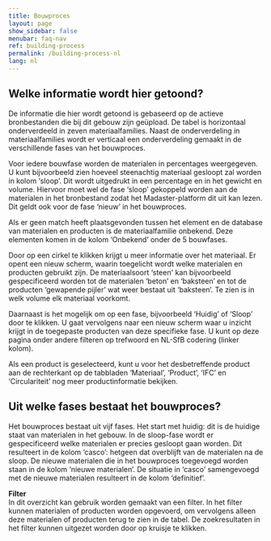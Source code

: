 ```yaml
---
title: Bouwproces
layout: page
show_sidebar: false
menubar: faq-nav
ref: building-process
permalink: /building-process-nl
lang: nl
---
```


## Welke informatie wordt hier getoond?
De informatie die hier wordt getoond is gebaseerd op de actieve bronbestanden die bij dit gebouw zijn geüpload. De tabel is horizontaal onderverdeeld in zeven materiaalfamilies. Naast de onderverdeling in materiaalfamilies wordt er verticaal een onderverdeling gemaakt in de verschillende fases van het bouwproces.

Voor iedere bouwfase worden de materialen in percentages weergegeven. U kunt bijvoorbeeld zien hoeveel steenachtig materiaal gesloopt zal worden in kolom ‘sloop’. Dit wordt uitgedrukt in een percentage en in het gewicht en volume. Hiervoor moet wel de fase ‘sloop’ gekoppeld worden aan de materialen in het bronbestand zodat het Madaster-platform dit uit kan lezen. Dit geldt ook voor de fase ‘nieuw’ in het bouwproces.

Als er geen match heeft plaatsgevonden tussen het element en de database van materialen en producten is de materiaalfamilie onbekend. Deze elementen komen in de kolom ‘Onbekend’ onder de  5 bouwfases.

Door op een cirkel te klikken krijgt u meer informatie over het materiaal. Er opent een nieuw scherm, waarin toegelicht wordt welke materialen en producten gebruikt zijn. De materiaalsoort ‘steen' kan bijvoorbeeld gespecificeerd worden tot de materialen ‘beton’ en ‘baksteen’ en tot de producten ‘gewapende pijler’ wat weer bestaat uit ‘baksteen’. Te zien is in welk volume elk materiaal voorkomt.

Daarnaast is het mogelijk om op een fase, bijvoorbeeld ‘Huidig’ of ‘Sloop’ door te klikken. U gaat vervolgens naar een nieuw scherm waar u inzicht krijgt in de toegepaste producten van deze specifieke fase. U kunt op deze pagina onder andere filteren op trefwoord en NL-SfB codering (linker kolom).

Als een product is geselecteerd, kunt u voor het desbetreffende product aan de rechterkant op de tabbladen ‘Materiaal’, ‘Product’, ‘IFC’ en ‘Circulariteit’ nog meer productinformatie bekijken.

## Uit welke fases bestaat het bouwproces?
Het bouwproces bestaat uit vijf fases. Het start met huidig: dit is de huidige staat van materialen in het gebouw. In de sloop-fase wordt er gespecificeerd welke materialen er precies gesloopt gaan worden. Dit resulteert in de kolom ‘casco’: hetgeen dat overblijft van de materialen na de sloop. De nieuwe materialen die in het bouwproces toegevoegd worden staan in de kolom ‘nieuwe materialen’. De situatie in ‘casco’ samengevoegd met de nieuwe materialen resulteert in de kolom ‘definitief’.

**Filter**  
In dit overzicht kan gebruik worden gemaakt van een filter. In het filter kunnen materialen of producten worden opgevoerd, om vervolgens alleen deze materialen of producten terug te zien in de tabel. De zoekresultaten in het filter kunnen uitgezet worden door op kruisje te klikken.